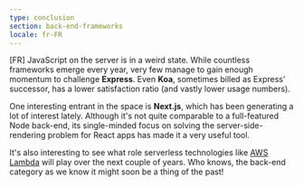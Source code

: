 ```yaml
---
type: conclusion
section: back-end-frameworks
locale: fr-FR
---
```

[FR] JavaScript on the server is in a weird state. While countless frameworks emerge every year, very few manage to gain enough momentum to challenge **Express**. Even **Koa**, sometimes billed as Express' successor, has a lower satisfaction ratio (and vastly lower usage numbers).

One interesting entrant in the space is **Next.js**, which has been generating a lot of interest lately. Although it's not quite comparable to a full-featured Node back-end, its single-minded focus on solving the server-side-rendering problem for React apps has made it a very useful tool. 

It's also interesting to see what role serverless technologies like [AWS Lambda](https://aws.amazon.com/lambda/) will play over the next couple of years. Who knows, the back-end category as we know it might soon be a thing of the past!